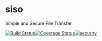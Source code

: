 # siso
Simple and Secure File Transfer

[![Build Status](https://travis-ci.org/rkokkelk/siso.svg?branch=master)](https://travis-ci.org/rkokkelk/siso)[![Coverage Status](https://coveralls.io/repos/rkokkelk/siso/badge.svg?branch=master&service=github)](https://coveralls.io/github/rkokkelk/siso?branch=master)[![security](https://hakiri.io/github/rkokkelk/siso/master.svg)](https://hakiri.io/github/rkokkelk/siso/master)